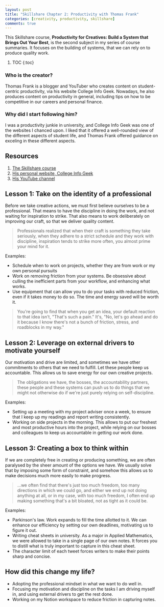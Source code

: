 ```yaml
---
layout: post
title: "Skillshare Chapter 2: Productivity with Thomas Frank"
categories: [creativity, productivity, skillshare]
comments: true
---
```


This Skillshare course, **Productivity for Creatives: Build a System that Brings Out Your Best**, is the second subject in my series of course summaries. It focuses on the building of systems, that we can rely on to produce quality work.

1. TOC
{:toc}

### Who is the creator?

Thomas Frank is a blogger and YouTuber who creates content on student-centric productivity, via his website College Info Geek. Nowadays, he also produces content on productivity in general, including tips on how to be competitive in our careers and personal finance.

### Why did I start following him?

I was a productivity junkie in university, and College Info Geek was one of the websites I chanced upon. I liked that it offered a well-rounded view of the different aspects of student life, and Thomas Frank offered guidance on exceling in these different aspects.

## Resources

1. [The Skillshare course](https://www.skillshare.com/classes/Productivity-for-Creatives-Build-a-System-That-Brings-Out-Your-Best/512772198/transcripts)
2. [His personal website, College Info Geek](https://collegeinfogeek.com/start/)
3. [His YouTube channel](https://www.youtube.com/channel/UCG-KntY7aVnIGXYEBQvmBAQ)

## Lesson 1: Take on the identity of a professional

Before we take creative actions, we must first believe ourselves to be a professional. That means to have the discipline in doing the work, and not waiting for inspiration to strike. That also means to work deliberately on improving our craft, so that we deliver quality content.

> Professionals realized that when their craft is something they take seriously, when they adhere to a strict schedule and they work with discipline, inspiration tends to strike more often, you almost prime your mind for it.

Examples:

- Schedule when to work on projects, whether they are from work or my own personal pursuits
- Work on removing friction from your systems. Be obsessive about culling the inefficient parts from your workflow, and enhancing what works.
- Use equipment that can allow you to do your tasks with reduced friction, even if it takes money to do so. The time and energy saved will be worth it.

> You're going to find that when you get an idea, your default reaction to that idea isn't, "That's such a pain." It's, "No, let's go ahead and do it because I know there's not a bunch of friction, stress, and roadblocks in my way."

## Lesson 2: Leverage on external drivers to motivate yourself

Our motivation and drive are limited, and sometimes we have other commitments to others that we need to fulfill. Let these people keep us accountable. This allows us to save energy for our own creative projects.

> The obligations we have, the bosses, the accountability partners, these people and these systems can push us to do things that we might not otherwise do if we're just purely relying on self-discipline.

Examples:

- Setting up a meeting with my project adviser once a week, to ensure that I keep up my readings and report writing consistently.
- Working on side projects in the morning. This allows to put our freshest and most productive hours into the project, while relying on our bosses and colleagues to keep us accountable in getting our work done.

## Lesson 3: Creating a box to think within

If we are completely free in creating or producing something, we are often paralysed by the sheer amount of the options we have. We usually solve that by imposing some form of constraint, and somehow this allows us to make decisions much more easily to make progress.

> ...we often find that there's just too much freedom, too many directions in which we could go, and either we end up not doing anything at all, or in my case, with too much freedom, I often end up making something that's a bit bloated, not as tight as it could be.

Examples:

- Parkinson's law. Work expands to fill the time allotted to it. We can enhance our efficiency by setting our own deadlines, motivating us to figure it out.
- Writing cheat sheets in university. As a major in Applied Mathematics, we were allowed to take in a single page of our own notes. It forces you to distill what is truly important to capture in this cheat sheet.
- The character limit of each tweet forces writers to make their points sharp and concise.

## How did this change my life?

- Adopting the professional mindset in what we want to do well in.
- Focusing my motivation and discipline on the tasks I am driving myself in, and using external drivers to get the rest done.
- Working on my Notion workspace to reduce friction in capturing notes.
